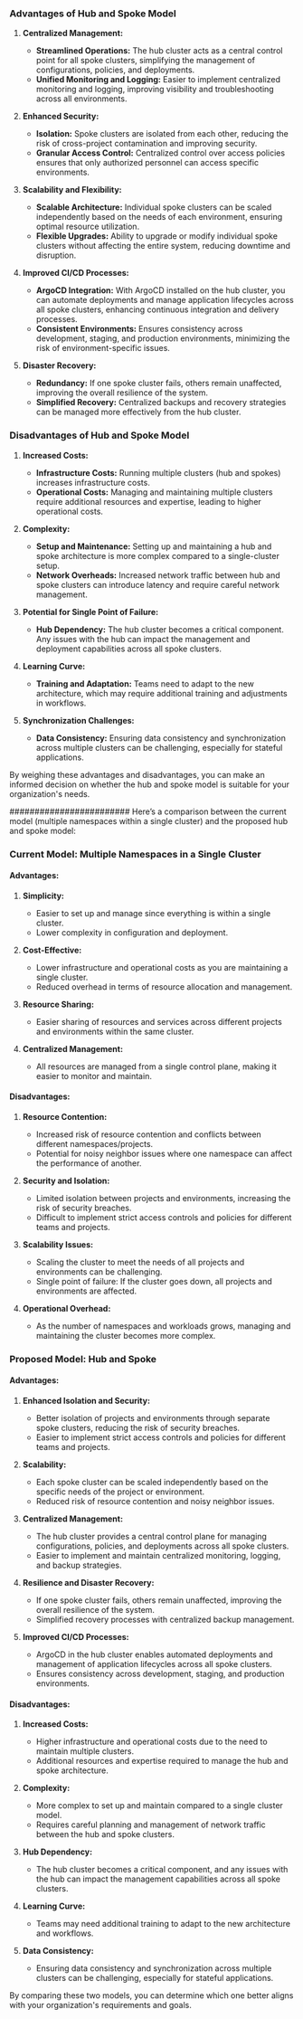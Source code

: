 ### Advantages of Hub and Spoke Model

1. **Centralized Management:**
   - **Streamlined Operations:** The hub cluster acts as a central control point for all spoke clusters, simplifying the management of configurations, policies, and deployments.
   - **Unified Monitoring and Logging:** Easier to implement centralized monitoring and logging, improving visibility and troubleshooting across all environments.

2. **Enhanced Security:**
   - **Isolation:** Spoke clusters are isolated from each other, reducing the risk of cross-project contamination and improving security.
   - **Granular Access Control:** Centralized control over access policies ensures that only authorized personnel can access specific environments.

3. **Scalability and Flexibility:**
   - **Scalable Architecture:** Individual spoke clusters can be scaled independently based on the needs of each environment, ensuring optimal resource utilization.
   - **Flexible Upgrades:** Ability to upgrade or modify individual spoke clusters without affecting the entire system, reducing downtime and disruption.

4. **Improved CI/CD Processes:**
   - **ArgoCD Integration:** With ArgoCD installed on the hub cluster, you can automate deployments and manage application lifecycles across all spoke clusters, enhancing continuous integration and delivery processes.
   - **Consistent Environments:** Ensures consistency across development, staging, and production environments, minimizing the risk of environment-specific issues.

5. **Disaster Recovery:**
   - **Redundancy:** If one spoke cluster fails, others remain unaffected, improving the overall resilience of the system.
   - **Simplified Recovery:** Centralized backups and recovery strategies can be managed more effectively from the hub cluster.

### Disadvantages of Hub and Spoke Model

1. **Increased Costs:**
   - **Infrastructure Costs:** Running multiple clusters (hub and spokes) increases infrastructure costs.
   - **Operational Costs:** Managing and maintaining multiple clusters require additional resources and expertise, leading to higher operational costs.

2. **Complexity:**
   - **Setup and Maintenance:** Setting up and maintaining a hub and spoke architecture is more complex compared to a single-cluster setup.
   - **Network Overheads:** Increased network traffic between hub and spoke clusters can introduce latency and require careful network management.

3. **Potential for Single Point of Failure:**
   - **Hub Dependency:** The hub cluster becomes a critical component. Any issues with the hub can impact the management and deployment capabilities across all spoke clusters.

4. **Learning Curve:**
   - **Training and Adaptation:** Teams need to adapt to the new architecture, which may require additional training and adjustments in workflows.

5. **Synchronization Challenges:**
   - **Data Consistency:** Ensuring data consistency and synchronization across multiple clusters can be challenging, especially for stateful applications.

By weighing these advantages and disadvantages, you can make an informed decision on whether the hub and spoke model is suitable for your organization's needs.


########################
Here’s a comparison between the current model (multiple namespaces within a single cluster) and the proposed hub and spoke model:

### Current Model: Multiple Namespaces in a Single Cluster

#### Advantages:

1. **Simplicity:**
   - Easier to set up and manage since everything is within a single cluster.
   - Lower complexity in configuration and deployment.

2. **Cost-Effective:**
   - Lower infrastructure and operational costs as you are maintaining a single cluster.
   - Reduced overhead in terms of resource allocation and management.

3. **Resource Sharing:**
   - Easier sharing of resources and services across different projects and environments within the same cluster.

4. **Centralized Management:**
   - All resources are managed from a single control plane, making it easier to monitor and maintain.

#### Disadvantages:

1. **Resource Contention:**
   - Increased risk of resource contention and conflicts between different namespaces/projects.
   - Potential for noisy neighbor issues where one namespace can affect the performance of another.

2. **Security and Isolation:**
   - Limited isolation between projects and environments, increasing the risk of security breaches.
   - Difficult to implement strict access controls and policies for different teams and projects.

3. **Scalability Issues:**
   - Scaling the cluster to meet the needs of all projects and environments can be challenging.
   - Single point of failure: If the cluster goes down, all projects and environments are affected.

4. **Operational Overhead:**
   - As the number of namespaces and workloads grows, managing and maintaining the cluster becomes more complex.

### Proposed Model: Hub and Spoke

#### Advantages:

1. **Enhanced Isolation and Security:**
   - Better isolation of projects and environments through separate spoke clusters, reducing the risk of security breaches.
   - Easier to implement strict access controls and policies for different teams and projects.

2. **Scalability:**
   - Each spoke cluster can be scaled independently based on the specific needs of the project or environment.
   - Reduced risk of resource contention and noisy neighbor issues.

3. **Centralized Management:**
   - The hub cluster provides a central control plane for managing configurations, policies, and deployments across all spoke clusters.
   - Easier to implement and maintain centralized monitoring, logging, and backup strategies.

4. **Resilience and Disaster Recovery:**
   - If one spoke cluster fails, others remain unaffected, improving the overall resilience of the system.
   - Simplified recovery processes with centralized backup management.

5. **Improved CI/CD Processes:**
   - ArgoCD in the hub cluster enables automated deployments and management of application lifecycles across all spoke clusters.
   - Ensures consistency across development, staging, and production environments.

#### Disadvantages:

1. **Increased Costs:**
   - Higher infrastructure and operational costs due to the need to maintain multiple clusters.
   - Additional resources and expertise required to manage the hub and spoke architecture.

2. **Complexity:**
   - More complex to set up and maintain compared to a single cluster model.
   - Requires careful planning and management of network traffic between the hub and spoke clusters.

3. **Hub Dependency:**
   - The hub cluster becomes a critical component, and any issues with the hub can impact the management capabilities across all spoke clusters.

4. **Learning Curve:**
   - Teams may need additional training to adapt to the new architecture and workflows.

5. **Data Consistency:**
   - Ensuring data consistency and synchronization across multiple clusters can be challenging, especially for stateful applications.

By comparing these two models, you can determine which one better aligns with your organization's requirements and goals.
